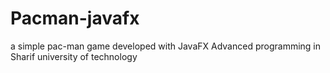 # Pacman-javafx
a simple pac-man game developed with JavaFX
Advanced programming in Sharif university of technology
